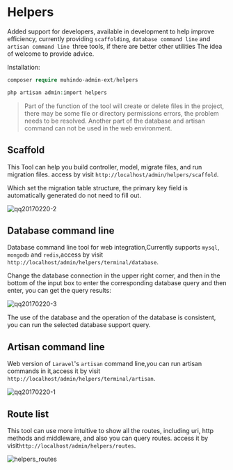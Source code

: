 # Helpers

Added support for developers, available in development to help improve efficiency, currently providing `scaffolding`, `database command line` and `artisan command line `three tools, if there are better other utilities The idea of welcome to provide advice.

Installation:
```php
composer require muhindo-admin-ext/helpers

php artisan admin:import helpers
```

> Part of the function of the tool will create or delete files in the project, there may be some file or directory permissions errors, the problem needs to be resolved.
> Another part of the database and artisan command can not be used in the web environment.
    
## Scaffold

This Tool can help you build controller, model, migrate files, and run migration files.
access by visit `http://localhost/admin/helpers/scaffold`.

Which set the migration table structure, the primary key field is automatically generated do not need to fill out.

![qq20170220-2](https://cloud.githubusercontent.com/assets/1479100/23147949/cbf03e84-f81d-11e6-82b7-d7929c3033a0.png)

## Database command line

Database command line tool for web integration,Currently supports `mysql`,` mongodb` and `redis`,access by visit `http://localhost/admin/helpers/terminal/database`.

Change the database connection in the upper right corner, and then in the bottom of the input box to enter the corresponding database query and then enter, you can get the query results:

![qq20170220-3](https://cloud.githubusercontent.com/assets/1479100/23147951/ce08e5d6-f81d-11e6-8b20-605e8cd06167.png)

The use of the database and the operation of the database is consistent, you can run the selected database support query.

## Artisan command line

Web version of `Laravel`'s `artisan` command line,you can run artisan commands in it,access it by visit `http://localhost/admin/helpers/terminal/artisan`.

![qq20170220-1](https://cloud.githubusercontent.com/assets/1479100/23147963/da8a5d30-f81d-11e6-97b9-239eea900ad3.png)


## Route list

This tool can use more intuitive to show all the routes, including uri, http methods and middleware, and also you can query routes. access it by visit`http://localhost/admin/helpers/routes`.

![helpers_routes](https://user-images.githubusercontent.com/1479100/30899066-e8bdd5ca-a390-11e7-809d-4ceccd0da27f.png)